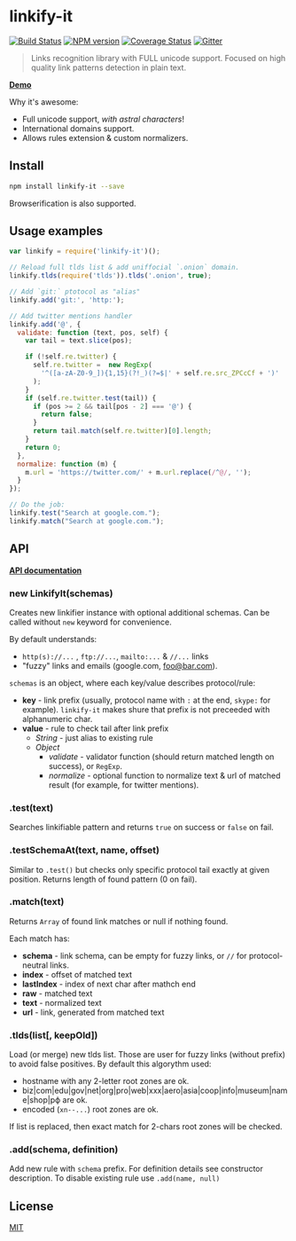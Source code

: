 linkify-it
==========

[![Build Status](https://img.shields.io/travis/markdown-it/linkify-it/master.svg?style=flat)](https://travis-ci.org/markdown-it/linkify-it)
[![NPM version](https://img.shields.io/npm/v/linkify-it.svg?style=flat)](https://www.npmjs.org/package/linkify-it)
[![Coverage Status](https://img.shields.io/coveralls/markdown-it/linkify-it/master.svg?style=flat)](https://coveralls.io/r/markdown-it/linkify-it?branch=master)
[![Gitter](https://badges.gitter.im/Join%20Chat.svg)](https://gitter.im/markdown-it/linkify-it)

> Links recognition library with FULL unicode support.
> Focused on high quality link patterns detection in plain text.

__[Demo](http://markdown-it.github.io/linkify-it/)__

Why it's awesome:

- Full unicode support, _with astral characters_!
- International domains support.
- Allows rules extension & custom normalizers.


Install
-------

```bash
npm install linkify-it --save
```

Browserification is also supported.


Usage examples
--------------

```js
var linkify = require('linkify-it')();

// Reload full tlds list & add uniffocial `.onion` domain.
linkify.tlds(require('tlds')).tlds('.onion', true);

// Add `git:` ptotocol as "alias"
linkify.add('git:', 'http:');

// Add twitter mentions handler
linkify.add('@', {
  validate: function (text, pos, self) {
    var tail = text.slice(pos);

    if (!self.re.twitter) {
      self.re.twitter =  new RegExp(
        '^([a-zA-Z0-9_]){1,15}(?!_)(?=$|' + self.re.src_ZPCcCf + ')'
      );
    }
    if (self.re.twitter.test(tail)) {
      if (pos >= 2 && tail[pos - 2] === '@') {
        return false;
      }
      return tail.match(self.re.twitter)[0].length;
    }
    return 0;
  },
  normalize: function (m) {
    m.url = 'https://twitter.com/' + m.url.replace(/^@/, '');
  }
});

// Do the job:
linkify.test("Search at google.com.");
linkify.match("Search at google.com.");

```


API
---

__[API documentation](http://markdown-it.github.io/linkify-it/doc)__

### new LinkifyIt(schemas)

Creates new linkifier instance with optional additional schemas.
Can be called without `new` keyword for convenience.

By default understands:

- `http(s)://...` , `ftp://...`, `mailto:...` & `//...` links
- "fuzzy" links and emails (google.com, foo@bar.com).

`schemas` is an object, where each key/value describes protocol/rule:

- __key__ - link prefix (usually, protocol name with `:` at the end, `skype:`
  for example). `linkify-it` makes shure that prefix is not preceeded with
  alphanumeric char.
- __value__ - rule to check tail after link prefix
  - _String_ - just alias to existing rule
  - _Object_
    - _validate_ - validator function (should return matched length on success),
      or `RegExp`.
    - _normalize_ - optional function to normalize text & url of matched result
      (for example, for twitter mentions).


### .test(text)

Searches linkifiable pattern and returns `true` on success or `false` on fail.


### .testSchemaAt(text, name, offset)

Similar to `.test()` but checks only specific protocol tail exactly at given
position. Returns length of found pattern (0 on fail).


### .match(text)

Returns `Array` of found link matches or null if nothing found.

Each match has:

- __schema__ - link schema, can be empty for fuzzy links, or `//` for
  protocol-neutral  links.
- __index__ - offset of matched text
- __lastIndex__ - index of next char after mathch end
- __raw__ - matched text
- __text__ - normalized text
- __url__ - link, generated from matched text


### .tlds(list[, keepOld])

Load (or merge) new tlds list. Those are user for fuzzy links (without prefix)
to avoid false positives. By default this algorythm used:

- hostname with any 2-letter root zones are ok.
- biz|com|edu|gov|net|org|pro|web|xxx|aero|asia|coop|info|museum|name|shop|рф
  are ok.
- encoded (`xn--...`) root zones are ok.

If list is replaced, then exact match for 2-chars root zones will be checked.


### .add(schema, definition)

Add new rule with `schema` prefix. For definition details see constructor
description. To disable existing rule use `.add(name, null)`


## License

[MIT](https://github.com/markdown-it/linkify-it/blob/master/LICENSE)
